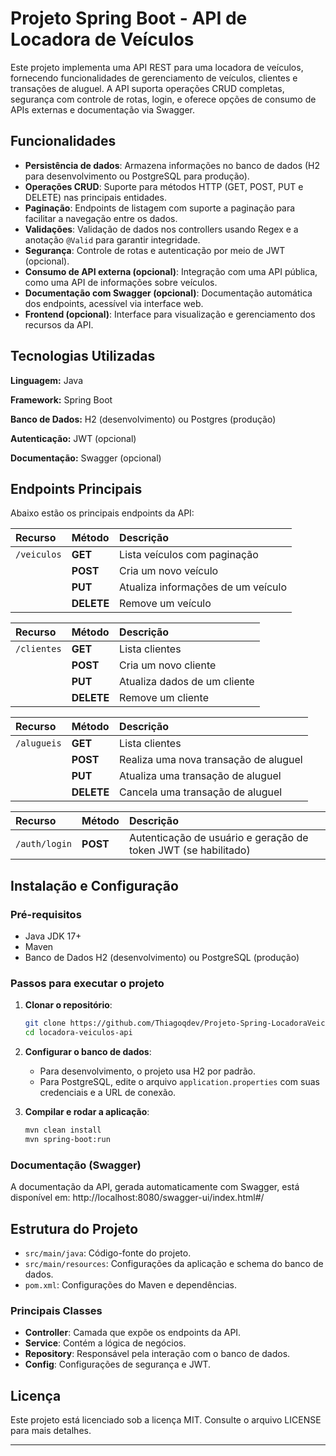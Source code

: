 # Projeto Spring Boot - API de Locadora de Veículos

Este projeto implementa uma API REST para uma locadora de veículos, fornecendo funcionalidades de gerenciamento de veículos, clientes e transações de aluguel. A API suporta operações CRUD completas, segurança com controle de rotas, login, e oferece opções de consumo de APIs externas e documentação via Swagger.

## Funcionalidades

- **Persistência de dados**: Armazena informações no banco de dados (H2 para desenvolvimento ou PostgreSQL para produção).
- **Operações CRUD**: Suporte para métodos HTTP (GET, POST, PUT e DELETE) nas principais entidades.
- **Paginação**: Endpoints de listagem com suporte a paginação para facilitar a navegação entre os dados.
- **Validações**: Validação de dados nos controllers usando Regex e a anotação `@Valid` para garantir integridade.
- **Segurança**: Controle de rotas e autenticação por meio de JWT (opcional).
- **Consumo de API externa (opcional)**: Integração com uma API pública, como uma API de informações sobre veículos.
- **Documentação com Swagger (opcional)**: Documentação automática dos endpoints, acessível via interface web.
- **Frontend (opcional)**: Interface para visualização e gerenciamento dos recursos da API.

## Tecnologias Utilizadas
**Linguagem:** Java

**Framework:** Spring Boot

**Banco de Dados:** H2 (desenvolvimento) ou Postgres (produção)

**Autenticação:** JWT (opcional)

**Documentação:** Swagger (opcional)


## Endpoints Principais

Abaixo estão os principais endpoints da API:

| Recurso   | Método   | Descrição                |
| :-------- | :------- | :------------------------- |
| `/veiculos` | **GET** | Lista veículos com paginação |
|  | **POST** | Cria um novo veículo |
|  | **PUT** | Atualiza informações de um veículo |
|  | **DELETE** | Remove um veículo |

| Recurso   | Método   | Descrição                |
| :-------- | :------- | :------------------------- |
| `/clientes` | **GET** | Lista clientes |
|  | **POST** | Cria um novo cliente |
|  | **PUT** | Atualiza dados de um cliente |
|  | **DELETE** | Remove um cliente |

| Recurso   | Método   | Descrição                |
| :-------- | :------- | :------------------------- |
| `/alugueis` | **GET** | Lista clientes |
|  | **POST** | Realiza uma nova transação de aluguel |
|  | **PUT** | Atualiza uma transação de aluguel |
|  | **DELETE** | Cancela uma transação de aluguel |

| Recurso   | Método   | Descrição                |
| :-------- | :------- | :------------------------- |
| `/auth/login` | **POST** | Autenticação de usuário e geração de token JWT (se habilitado) |		

## Instalação e Configuração

### Pré-requisitos

- Java JDK 17+
- Maven
- Banco de Dados H2 (desenvolvimento) ou PostgreSQL (produção)

### Passos para executar o projeto

1. **Clonar o repositório**:
   ```bash
   git clone https://github.com/Thiagoqdev/Projeto-Spring-LocadoraVeiculos.git
   cd locadora-veiculos-api
   ```

2. **Configurar o banco de dados**:
   - Para desenvolvimento, o projeto usa H2 por padrão.
   - Para PostgreSQL, edite o arquivo `application.properties` com suas credenciais e a URL de conexão.


3. **Compilar e rodar a aplicação**:
   ```bash
   mvn clean install
   mvn spring-boot:run
   ```

### Documentação (Swagger)

A documentação da API, gerada automaticamente com Swagger, está disponível em: http://localhost:8080/swagger-ui/index.html#/

## Estrutura do Projeto

- `src/main/java`: Código-fonte do projeto.
- `src/main/resources`: Configurações da aplicação e schema do banco de dados.
- `pom.xml`: Configurações do Maven e dependências.

### Principais Classes

- **Controller**: Camada que expõe os endpoints da API.
- **Service**: Contém a lógica de negócios.
- **Repository**: Responsável pela interação com o banco de dados.
- **Config**: Configurações de segurança e JWT.

## Licença

Este projeto está licenciado sob a licença MIT. Consulte o arquivo LICENSE para mais detalhes.

---